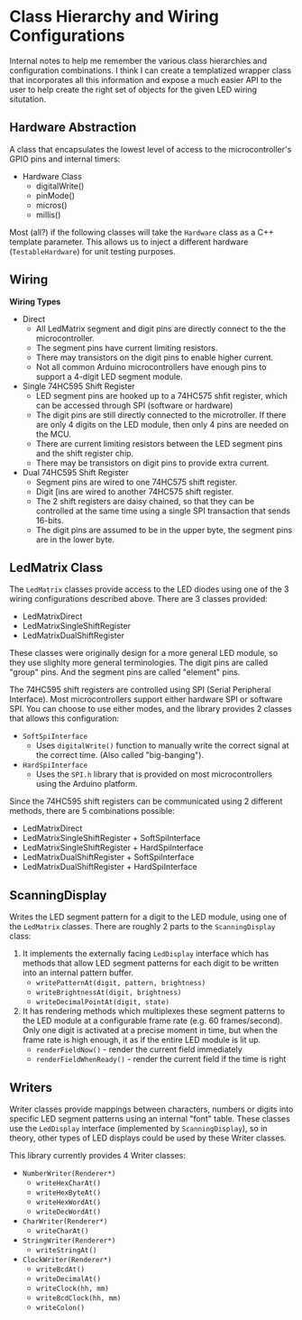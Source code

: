 # Class Hierarchy and Wiring Configurations

Internal notes to help me remember the various class hierarchies and
configuration combinations. I think I can create a templatized wrapper class
that incorporates all this information and expose a much easier API to the user
to help create the right set of objects for the given LED wiring situtation.

## Hardware Abstraction

A class that encapsulates the lowest level of access to the microcontroller's
GPIO pins and internal timers:

* Hardware Class
    * digitalWrite()
    * pinMode()
    * micros()
    * millis()

Most (all?) if the following classes will take the `Hardware` class as a C++
template parameter. This allows us to inject a different hardware
(`TestableHardware`) for unit testing purposes.

## Wiring

**Wiring Types**

* Direct
    * All LedMatrix segment and digit pins are directly connect to the the
      microcontroller.
    * The segment pins have current limiting resistors.
    * There may transistors on the digit pins to enable higher current.
    * Not all common Arduino microcontrollers have enough pins to support a
      4-digit LED segment module.
* Single 74HC595 Shift Register
    * LED segment pins are hooked up to a 74HC575 shfit register,
      which can be accessed through SPI (software or hardware)
    * The digit pins are still directly connected to the microtroller. If there
      are only 4 digits on the LED module, then only 4 pins are needed on the
      MCU.
    * There are current limiting resistors between the LED segment pins and the
      shift register chip.
    * There may be transistors on digit pins to provide extra current.
* Dual 74HC595 Shift Register
    * Segment pins are wired to one 74HC575 shift register.
    * Digit [ins are wired to another 74HC575 shift register.
    * The 2 shift registers are daisy chained, so that they can be
      controlled at the same time using a single SPI transaction that sends
      16-bits.
    * The digit pins are assumed to be in the upper byte, the segment pins are
      in the lower byte.

## LedMatrix Class

The `LedMatrix` classes provide access to the LED diodes using one of the 3
wiring configurations described above. There are 3 classes provided:

* LedMatrixDirect
* LedMatrixSingleShiftRegister
* LedMatrixDualShiftRegister

These classes were originally design for a more general LED module, so they use
slighlty more general terminologies. The digit pins are called "group" pins. And
the segment pins are called "element" pins.

The 74HC595 shift registers are controlled using SPI (Serial Peripheral
Interface). Most microcontrollers support either hardware SPI or software SPI.
You can choose to use either modes, and the library provides 2 classes that
allows this configuration:

* `SoftSpiInterface`
    * Uses `digitalWrite()` function to manually write the correct signal at the
      correct time. (Also called "big-banging").
* `HardSpiInterface`
    * Uses the `SPI.h` library that is provided on most microcontrollers
      using the Arduino platform.

Since the 74HC595 shift registers can be communicated using 2 different methods,
there are 5 combinations possible:

* LedMatrixDirect
* LedMatrixSingleShiftRegister + SoftSpiInterface
* LedMatrixSingleShiftRegister + HardSpiInterface
* LedMatrixDualShiftRegister + SoftSpiInterface
* LedMatrixDualShiftRegister + HardSpiInterface

## ScanningDisplay

Writes the LED segment pattern for a digit to the LED module, using one of the
`LedMatrix` classes. There are roughly 2 parts to the `ScanningDisplay` class:

1) It implements the externally facing `LedDisplay` interface which has methods
that allow LED segment patterns for each digit to be written into an internal
pattern buffer.
    * `writePatternAt(digit, pattern, brightness)`
    * `writeBrightnessAt(digit, brightness)`
    * `writeDecimalPointAt(digit, state)`
2) It has rendering methods which multiplexes these segment patterns to the LED
module at a configurable frame rate (e.g. 60 frames/second). Only one digit is
activated at a precise moment in time, but when the frame rate is high enough,
it as if the entire LED module is lit up.
    * `renderFieldNow()` - render the current field immediately
    * `renderFieldWhenReady()` - render the current field if the time is right

## Writers

Writer classes provide mappings between characters, numbers or digits into
specific LED segment patterns using an internal "font" table. These classes use
the `LedDisplay` interface (implemented by `ScanningDisplay`), so in theory,
other types of LED displays could be used by these Writer classes.

This library currently provides 4 Writer classes:

* `NumberWriter(Renderer*)`
    * `writeHexCharAt()`
    * `writeHexByteAt()`
    * `writeHexWordAt()`
    * `writeDecWordAt()`
* `CharWriter(Renderer*)`
    * `writeCharAt()`
* `StringWriter(Renderer*)`
    * `writeStringAt()`
* `ClockWriter(Renderer*)`
    * `writeBcdAt()`
    * `writeDecimalAt()`
    * `writeClock(hh, mm)`
    * `writeBcdClock(hh, mm)`
    * `writeColon()`
